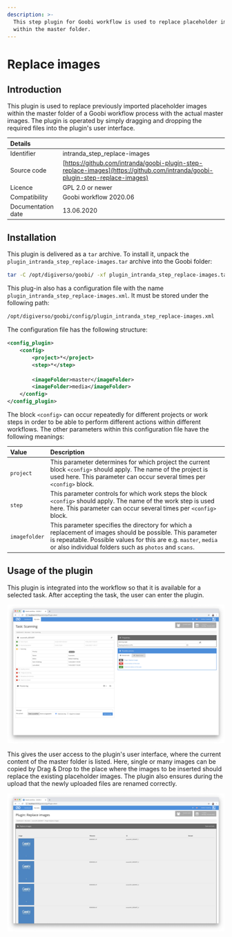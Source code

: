 ```yaml
---
description: >-
  This step plugin for Goobi workflow is used to replace placeholder images
  within the master folder.
---
```


# Replace images

## Introduction

This plugin is used to replace previously imported placeholder images within the master folder of a Goobi workflow process with the actual master images. The plugin is operated by simply dragging and dropping the required files into the plugin's user interface.

| Details |  |
| :--- | :--- |
| Identifier | intranda\_step\_replace-images |
| Source code | [https://github.com/intranda/goobi-plugin-step-replace-images](https://github.com/intranda/goobi-plugin-step-replace-images) |
| Licence | GPL 2.0 or newer |
| Compatibility | Goobi workflow 2020.06 |
| Documentation date | 13.06.2020 |

## Installation

This plugin is delivered as a `tar` archive. To install it, unpack the `plugin_intranda_step_replace-images.tar` archive into the Goobi folder:

```bash
tar -C /opt/digiverso/goobi/ -xf plugin_intranda_step_replace-images.tar --exclude="pom.xml"
```

This plug-in also has a configuration file with the name `plugin_intranda_step_replace-images.xml`. It must be stored under the following path:

```bash
/opt/digiverso/goobi/config/plugin_intranda_step_replace-images.xml
```

The configuration file has the following structure:

```xml
<config_plugin>
    <config>
        <project>*</project>
        <step>*</step>

        <imageFolder>master</imageFolder>
        <imageFolder>media</imageFolder>
    </config>
</config_plugin>
```

The block `<config>` can occur repeatedly for different projects or work steps in order to be able to perform different actions within different workflows. The other parameters within this configuration file have the following meanings:

| Value | Description |
| :--- | :--- |
| `project` | This parameter determines for which project the current block `<config>` should apply. The name of the project is used here. This parameter can occur several times per `<config>` block. |
| `step` | This parameter controls for which work steps the block `<config>` should apply. The name of the work step is used here. This parameter can occur several times per `<config>` block. |
| `imagefolder` | This parameter specifies the directory for which a replacement of images should be possible. This parameter is repeatable. Possible values for this are e.g. `master`, `media` or also individual folders such as `photos` and `scans`. |

## Usage of the plugin

This plugin is integrated into the workflow so that it is available for a selected task. After accepting the task, the user can enter the plugin.

![Integration of the plugin into a task](../.gitbook/assets/intranda_step_replace-images-1_en.png)

This gives the user access to the plugin's user interface, where the current content of the master folder is listed. Here, single or many images can be copied by Drag & Drop to the place where the images to be inserted should replace the existing placeholder images. The plugin also ensures during the upload that the newly uploaded files are renamed correctly.

![User interface to replace the existing placeholder images](../.gitbook/assets/intranda_step_replace-images-2_en.png)
